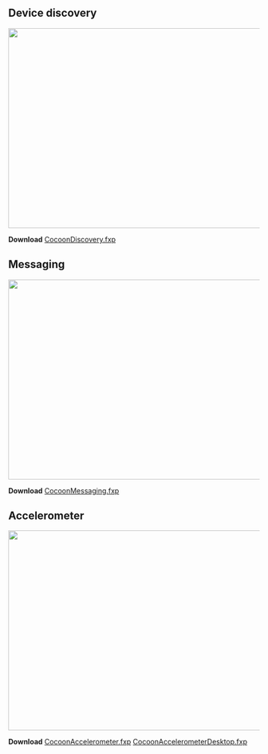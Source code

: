 

## Device discovery ##

<a href='http://www.youtube.com/watch?feature=player_embedded&v=bXnHav_z2L0' target='_blank'><img src='http://img.youtube.com/vi/bXnHav_z2L0/0.jpg' width='600' height=400 /></a>

**Download** [CocoonDiscovery.fxp](http://cocoon-p2p.googlecode.com/files/CocoonDiscovery.fxp)


## Messaging ##

<a href='http://www.youtube.com/watch?feature=player_embedded&v=xGmy8uSPTFc' target='_blank'><img src='http://img.youtube.com/vi/xGmy8uSPTFc/0.jpg' width='600' height=400 /></a>

**Download** [CocoonMessaging.fxp](http://cocoon-p2p.googlecode.com/files/CocoonMessaging.fxp)


## Accelerometer ##

<a href='http://www.youtube.com/watch?feature=player_embedded&v=8loUrnFUeMc' target='_blank'><img src='http://img.youtube.com/vi/8loUrnFUeMc/0.jpg' width='600' height=400 /></a>

**Download** [CocoonAccelerometer.fxp](http://cocoon-p2p.googlecode.com/files/CocoonAccelerometer.fxp)
[CocoonAccelerometerDesktop.fxp](http://cocoon-p2p.googlecode.com/files/CocoonAccelerometerDesktop.fxp)